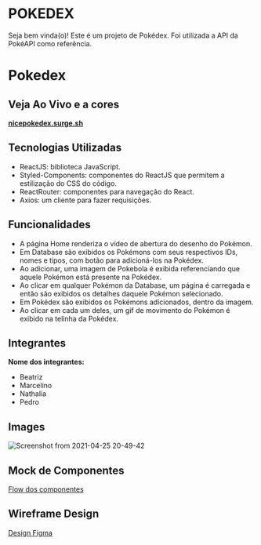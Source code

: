# POKEDEX
Seja bem vinda(o)!
Este é um projeto de Pokédex. Foi utilizada a API da PokéAPI como referência.

# Pokedex

## Veja Ao Vivo e a cores

**[nicepokedex.surge.sh](https://nicepokedex.surge.sh)**

## Tecnologias Utilizadas

- ReactJS: biblioteca JavaScript. 
- Styled-Components: componentes do ReactJS que permitem a estilização do CSS do código.
- ReactRouter: componentes para navegação do React.
- Axios: um cliente para fazer requisições.

## Funcionalidades

- A página Home renderiza o vídeo de abertura do desenho do Pokémon. 
- Em Database são exibidos os Pokémons com seus respectivos IDs, nomes e tipos, com botão para adicioná-los na Pokédex. 
- Ao adicionar, uma imagem de Pokebola é exibida referenciando que aquele Pokémon está presente na Pokédex. 
- Ao clicar em qualquer Pokémon da Database, um página é carregada e então são exibidos os detalhes daquele Pokémon selecionado. 
- Em Pokédex são exibidos os Pokémons adicionados, dentro da imagem. 
- Ao clicar em cada um deles, um gif de movimento do Pokémon é exibido na telinha da Pokédex. 


## Integrantes

**Nome dos integrantes:**

- Beatriz
- Marcelino
- Nathalia
- Pedro


## Images
![Screenshot from 2021-04-25 20-49-42](https://user-images.githubusercontent.com/7757352/116013823-8702f800-a608-11eb-8c17-fec09aed2a35.png)


## Mock de Componentes

[Flow dos componentes](https://whimsical.com/pokedex-78Kr2UVCACKbNZKuoMLqqp)

## Wireframe Design
[Design Figma](https://www.figma.com/proto/CrM78q7Euv4Qnquzuzk577/Pokedex?node-id=11%3A4&scaling=min-zoom&page-id=0%3A1)
